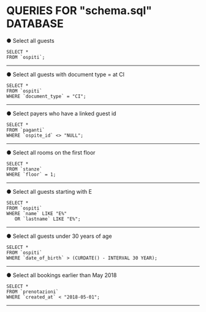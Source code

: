 # QUERIES FOR "schema.sql" DATABASE

●    Select all guests

	SELECT *
	FROM `ospiti`;

---

●    Select all guests with document type = at CI

	SELECT *
	FROM `ospiti`
	WHERE `document_type` = "CI";

----

●    Select payers who have a linked guest id

	SELECT *
	FROM `paganti`
	WHERE `ospite_id` <> "NULL";

----

●    Select all rooms on the first floor

	SELECT *
	FROM `stanze`
	WHERE `floor` = 1;

----

●     Select all guests starting with E 

	SELECT *
	FROM `ospiti`
	WHERE `name` LIKE "E%"
	   OR `lastname` LIKE "E%";

----

●    Select all guests under 30 years of age

	SELECT *
	FROM `ospiti`
	WHERE `date_of_birth` > (CURDATE() - INTERVAL 30 YEAR);

----

●    Select all bookings earlier than May 2018

	SELECT *
	FROM `prenotazioni`
	WHERE `created_at` < "2018-05-01";

----
